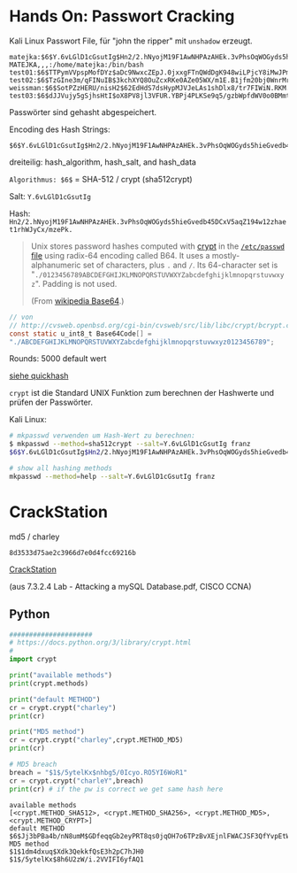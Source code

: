 

# Hands On: Passwort Cracking

Kali Linux Passwort File, für "john the ripper" mit `unshadow` erzeugt.

```
matejka:$6$Y.6vLGlD1cGsutIg$Hn2/2.hNyojM19F1AwNHPAzAHEk.3vPhsOqWOGyds5hieGvedb45DCxV5aqZ194w12zhaet1rhWJyCx/mzePk.:1000:1000:Franz MATEJKA,,,:/home/matejka:/bin/bash
test01:$6$TTPymVVpspMofDYz$aDc9NwxcZEpJ.0jxxgFTnQWdDgK948wiLPjcY8iMwJPmmpQzx6kIwe74mjLvvvMJ41I0B9B7vyx56vOR04mLU0:1001:1001:Test,,,:/home/test01:/bin/bash
test02:$6$TzGIne3m/qFINuIB$3kchXYQ8OuZcxRKe0AZe05WX/m1E.B1jfm20bj0WnrMr4m0AoyG7yEnbVPUbEzxcryfeTt11kayOJUidoy19C/:1002:1002:,,,:/home/test02:/bin/bash
weissman:$6$SotPZzHERU/nisH2$62EdHdS7dsHypMJVJeLAs1shDlx8/tr7FIWiN.RKM..wYMMXCV17.x5/KtEefcnEBLcvMsgwKA2hW32FewVqT0:1003:1003:Weissman,,,:/home/weissman:/bin/bash
test03:$6$dJJVujy5gSjhsHtI$oX8PV8jl3VFUR.YBPj4PLKSe9q5/gzbWpfdWV0o0BMmtAPovsBQmwbhjQcf8iihMVXIJQWNNCGv9tsW3zAs1N/:1004:1004:,,,:/home/test03:/bin/bash
```

Passwörter sind gehasht abgespeichert. 

Encoding des Hash Strings:

```
$6$Y.6vLGlD1cGsutIg$Hn2/2.hNyojM19F1AwNHPAzAHEk.3vPhsOqWOGyds5hieGvedb45DCxV5aqZ194w12zhaet1rhWJyCx/mzePk.
```

dreiteilig: hash_algorithm, hash_salt, and hash_data

`Algorithmus: $6$` = SHA-512 / crypt (sha512crypt)

Salt: `Y.6vLGlD1cGsutIg`

Hash: `Hn2/2.hNyojM19F1AwNHPAzAHEk.3vPhsOqWOGyds5hieGvedb45DCxV5aqZ194w12zhaet1rhWJyCx/mzePk.`

> Unix stores password hashes computed with [crypt](https://en.wikipedia.org/wiki/Crypt_(C)) in the [`/etc/passwd` file](https://en.wikipedia.org/wiki/Passwd#Password_file) using radix-64 encoding called B64. It uses a mostly-alphanumeric set of characters, plus `.` and `/`. Its 64-character set is "`./0123456789ABCDEFGHIJKLMNOPQRSTUVWXYZabcdefghijklmnopqrstuvwxyz`". Padding is not used. 
>
> (From [wikipedia Base64](https://en.wikipedia.org/wiki/Base64).)



```c
// von
// http://cvsweb.openbsd.org/cgi-bin/cvsweb/src/lib/libc/crypt/bcrypt.c?rev=1.27&content-type=text/x-cvsweb-markup
const static u_int8_t Base64Code[] =
"./ABCDEFGHIJKLMNOPQRSTUVWXYZabcdefghijklmnopqrstuvwxyz0123456789";

```



Rounds: 5000 default wert

[siehe quickhash](https://quickhash.com)

`crypt` ist die Standard UNIX Funktion zum berechnen der Hashwerte und prüfen der Passwörter.

Kali Linux:

```bash
# mkpasswd verwenden um Hash-Wert zu berechnen:
$ mkpasswd --method=sha512crypt --salt=Y.6vLGlD1cGsutIg franz
$6$Y.6vLGlD1cGsutIg$Hn2/2.hNyojM19F1AwNHPAzAHEk.3vPhsOqWOGyds5hieGvedb45DCxV5aqZ194w12zhaet1rhWJyCx/mzePk.

# show all hashing methods
mkpasswd --method=help --salt=Y.6vLGlD1cGsutIg franz
```





# CrackStation

md5 / charley

`8d3533d75ae2c3966d7e0d4fcc69216b`

[CrackStation](https://crackstation.net)

(aus 7.3.2.4 Lab - Attacking a mySQL Database.pdf, CISCO CCNA)



## Python

```python
#####################
# https://docs.python.org/3/library/crypt.html
#
import crypt

print("available methods")
print(crypt.methods)

print("default METHOD")
cr = crypt.crypt("charley")
print(cr)

print("MD5 method")
cr = crypt.crypt("charley",crypt.METHOD_MD5)
print(cr)

# MD5 breach
breach = "$1$/5ytelKx$nhbg5/0Icyo.RO5YI6WoR1"
cr = crypt.crypt("charleY",breach)
print(cr) # if the pw is correct we get same hash here
```

```
available methods
[<crypt.METHOD_SHA512>, <crypt.METHOD_SHA256>, <crypt.METHOD_MD5>, <crypt.METHOD_CRYPT>]
default METHOD
$6$Jj3bPBa4b/nN8umM$GDfeqqGb2eyPRT8qs0jqOH7o6TPzBvXEjnlFWACJSF3QfYvpEtWNz6O6f8KuSfov3WioPO/pJABLC0e5lyFJ/1
MD5 method
$1$1dm4dxuq$Xdk3QekkfQsE3h2pC7hJH0
$1$/5ytelKx$8h6U2zW/i.2VVIFI6yfAQ1
```

